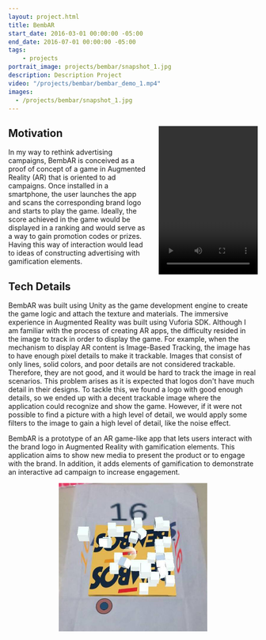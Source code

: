 ```yaml
---
layout: project.html
title: BembAR 
start_date: 2016-03-01 00:00:00 -05:00
end_date: 2016-07-01 00:00:00 -05:00
tags:
	- projects
portrait_image: projects/bembar/snapshot_1.jpg
description: Description Project
video: "/projects/bembar/bembar_demo_1.mp4"
images:
  - /projects/bembar/snapshot_1.jpg
---
```



<figure class="video_container" align="left" style="
    display: block;
    margin-left: auto;
    margin-right: auto;
    padding-left: 20px;
    float: right;">
  <video controls="true" allowfullscreen="true" width="200px" height="300px">
    <source src="/projects/bembar/bembar_demo_1.mp4" type="video/mp4">
  </video>
</figure>

 
## Motivation

In my way to rethink advertising campaigns, BembAR is conceived as a proof of 
concept of a game in Augmented Reality (AR) that is oriented to ad campaigns.
Once installed in a smartphone, the user launches the app and scans the 
corresponding brand logo and starts to play the game. 
Ideally, the score achieved in the game would be
displayed in a ranking and would serve as a way to gain promotion codes or
prizes. Having this way of interaction would lead to ideas of constructing
advertising with gamification elements. 

## Tech Details

BembAR was built using Unity as the game development engine to create the game logic and attach the texture and materials. The immersive experience in Augmented Reality was built using Vuforia SDK. Although I am familiar with the process of creating AR apps, the difficulty resided in the image to track in order to display the game. For example, when the mechanism to display AR content is Image-Based Tracking, the image has to have enough pixel details to make it trackable. Images that consist of only lines, solid
colors, and poor details are not considered trackable. Therefore, they are not good, and it would be hard to track the image in real scenarios. This problem arises as it is expected that logos don't have much detail in their designs. To tackle this, we found a logo with good enough details, so we ended up with a decent trackable image where the application could recognize and show the game. However, if it were not possible to find a picture with a high level of detail, we would apply some filters to the image to gain a high level of detail, like the noise effect.

BembAR is a prototype of an AR game-like app that lets users interact with the brand logo in Augmented Reality with gamification elements. This application aims to show new media to present the product or to engage with the brand. In addition, it adds elements of gamification to demonstrate an interactive ad campaign to increase engagement.

<p align="center">
  <img src="/projects/bembar/snapshot_1.jpg" width="300px">
</p>

